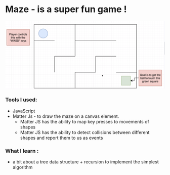 # Maze - is a super fun game ! 

![picture](https://github.com/tudorbejinari/Maze/blob/master/mazegame.png)

### Tools I used:
* JavaScript 
* Matter Js - to draw the maze on a canvas element.
    * Matter JS has the ability to map key presses to movements of shapes
     * Matter JS has the ability to detect collisions between different shapes and report them to us as events

### What I learn :  
* a bit about a tree data structure + recursion to implement the simplest algorithm

